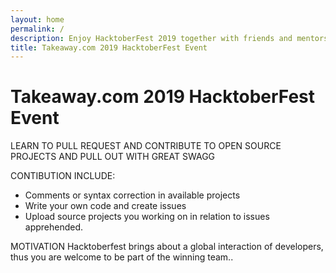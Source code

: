 ```yaml
---
layout: home
permalink: /
description: Enjoy HacktoberFest 2019 together with friends and mentors at Takeaway.com!
title: Takeaway.com 2019 HacktoberFest Event
---
```


# Takeaway.com 2019 HacktoberFest Event
LEARN TO PULL REQUEST AND CONTRIBUTE TO OPEN SOURCE PROJECTS AND PULL OUT WITH GREAT SWAGG

CONTIBUTION INCLUDE:
* Comments or syntax correction in available projects
* Write your own code and create issues
* Upload source projects you working on in relation to issues apprehended.

MOTIVATION
Hacktoberfest brings about a global interaction of developers, thus you are welcome to be part of the winning team..
